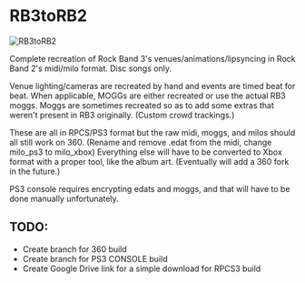 # RB3toRB2
![RB3toRB2](https://raw.githubusercontent.com/C0Assassin/RB3toRB2/main/3to2.png)


Complete recreation of Rock Band 3's venues/animations/lipsyncing in Rock Band 2's midi/milo format. Disc songs only.

Venue lighting/cameras are recreated by hand and events are timed beat for beat.
When applicable, MOGGs are either recreated or use the actual RB3 moggs. Moggs are sometimes recreated so as to add some extras that weren't present in RB3 originally. (Custom crowd trackings.)


These are all in RPCS/PS3 format but the raw midi, moggs, and milos should all still work on 360. (Rename and remove .edat from the midi, change milo_ps3 to milo_xbox)
Everything else will have to be converted to Xbox format with a proper tool, like the album art.
(Eventually will add a 360 fork in the future.)

PS3 console requires encrypting edats and moggs, and that will have to be done manually unfortunately.

## TODO:

* Create branch for 360 build
* Create branch for PS3 CONSOLE build
* Create Google Drive link for a simple download for RPCS3 build

